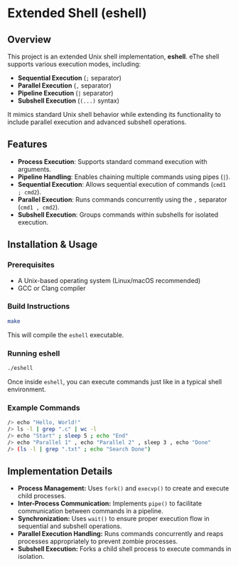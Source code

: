 # Extended Shell (eshell)

## Overview
This project is an extended Unix shell implementation, **eshell**. eThe shell supports various execution modes, including:
- **Sequential Execution** (`;` separator)
- **Parallel Execution** (`,` separator)
- **Pipeline Execution** (`|` separator)
- **Subshell Execution** (`(...)` syntax)

It mimics standard Unix shell behavior while extending its functionality to include parallel execution and advanced subshell operations.

## Features
- **Process Execution**: Supports standard command execution with arguments.
- **Pipeline Handling**: Enables chaining multiple commands using pipes (`|`).
- **Sequential Execution**: Allows sequential execution of commands (`cmd1 ; cmd2`).
- **Parallel Execution**: Runs commands concurrently using the `,` separator (`cmd1 , cmd2`).
- **Subshell Execution**: Groups commands within subshells for isolated execution.


## Installation & Usage
### Prerequisites
- A Unix-based operating system (Linux/macOS recommended)
- GCC or Clang compiler

### Build Instructions
```sh
make
```
This will compile the `eshell` executable.

### Running eshell
```sh
./eshell
```
Once inside `eshell`, you can execute commands just like in a typical shell environment.

### Example Commands
```sh
/> echo "Hello, World!"
/> ls -l | grep ".c" | wc -l
/> echo "Start" ; sleep 5 ; echo "End"
/> echo "Parallel 1" , echo "Parallel 2" , sleep 3 , echo "Done"
/> (ls -l | grep ".txt" ; echo "Search Done")
```

## Implementation Details
- **Process Management:** Uses `fork()` and `execvp()` to create and execute child processes.
- **Inter-Process Communication:** Implements `pipe()` to facilitate communication between commands in a pipeline.
- **Synchronization:** Uses `wait()` to ensure proper execution flow in sequential and subshell operations.
- **Parallel Execution Handling:** Runs commands concurrently and reaps processes appropriately to prevent zombie processes.
- **Subshell Execution:** Forks a child shell process to execute commands in isolation.

